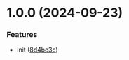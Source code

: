 # 1.0.0 (2024-09-23)


### Features

* init ([8d4bc3c](https://github.com/bamdadfr/mobile.de-pdf-export/commit/8d4bc3c77a8736cf60cf10bb8383f76852c1b220))
